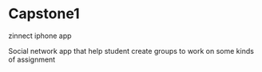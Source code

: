 # Capstone1
zinnect iphone app

Social network app that help student create groups to work on some kinds of assignment

